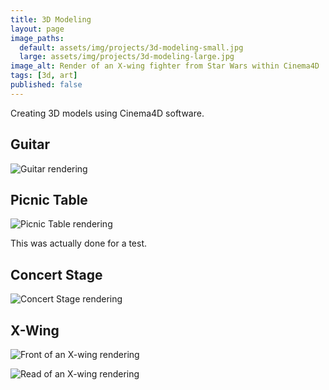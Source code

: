 ```yaml
---
title: 3D Modeling
layout: page
image_paths:
  default: assets/img/projects/3d-modeling-small.jpg
  large: assets/img/projects/3d-modeling-large.jpg
image_alt: Render of an X-wing fighter from Star Wars within Cinema4D
tags: [3d, art]
published: false
---
```


Creating 3D models using Cinema4D software.

<!--more-->

## Guitar

![Guitar rendering]({{base.url}}/img/projects/3d/guitar.jpeg)

## Picnic Table

![Picnic Table rendering]({{base.url}}/img/projects/3d/picnic-table.jpeg)

This was actually done for a test.

## Concert Stage

![Concert Stage rendering]({{base.url}}/img/projects/3d/stage.jpeg)

## X-Wing

![Front of an X-wing rendering]({{base.url}}/img/projects/3d/x-wing.jpeg)

![Read of an X-wing rendering]({{base.url}}/img/projects/3d/x-wing-2.jpeg)
